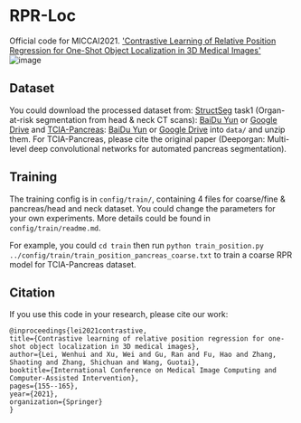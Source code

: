 # RPR-Loc
Official code for MICCAI2021. ['Contrastive Learning of Relative Position Regression for One-Shot Object Localization in 3D Medical Images'](https://arxiv.org/abs/2012.07043)
![image](https://github.com/LWHYC/RPR-Loc/blob/main/Framework.png)
## Dataset
You could download the processed dataset from: [StructSeg](https://structseg2019.grand-challenge.org/Home/) task1 (Organ-at-risk segmentation from head & neck CT scans): [BaiDu Yun](https://pan.baidu.com/s/1VV8VqJ39wKvlF-mh8b6IVg?pwd=ic6g) or [Google Drive](https://drive.google.com/file/d/1TlMfWvgSd3kAh3Eq80DVoboZ42FbLMvE/view?usp=sharing) and [TCIA-Pancreas](https://wiki.cancerimagingarchive.net/display/Public/Pancreas-CT): [BaiDu Yun](https://pan.baidu.com/s/13dTwbEzn4OtbgxwqlPD1AA?pwd=chnt) or [Google Drive](https://drive.google.com/file/d/1-rPJxWl0nwxPqAHv5s4oj4gRaAGlOXgU/view?usp=sharing) into `data/` and unzip them. For TCIA-Pancreas, please cite the original paper (Deeporgan: Multi-level deep convolutional networks for automated pancreas segmentation).
## Training
The training config is in `config/train/`, containing 4 files for coarse/fine & pancreas/head and neck dataset. You could change the parameters for your own experiments. More details could be found in `config/train/readme.md`.

For example, you could `cd train` then run `python train_position.py ../config/train/train_position_pancreas_coarse.txt` to train a coarse RPR model for TCIA-Pancreas dataset.
## Citation
If you use this code in your research, please cite our work:

    @inproceedings{lei2021contrastive,
    title={Contrastive learning of relative position regression for one-shot object localization in 3D medical images},
    author={Lei, Wenhui and Xu, Wei and Gu, Ran and Fu, Hao and Zhang, Shaoting and Zhang, Shichuan and Wang, Guotai},
    booktitle={International Conference on Medical Image Computing and Computer-Assisted Intervention},
    pages={155--165},
    year={2021},
    organization={Springer}
    }
